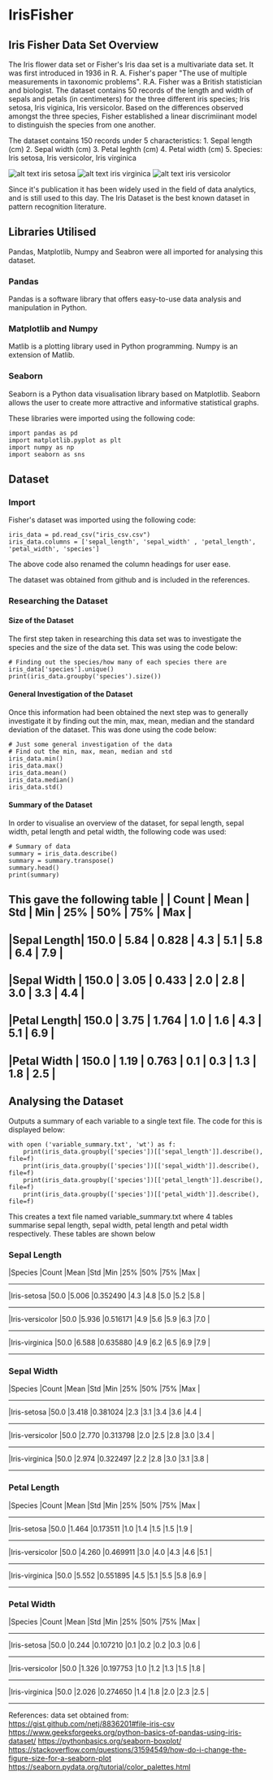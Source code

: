 # IrisFisher

Iris Fisher Data Set Overview
---
<p> The Iris flower data set or Fisher's Iris daa set is a multivariate data set. It was first introduced in 1936 in R. A. Fisher's paper <e/m>"The use of multiple measurements in taxonomic problems"<e/m>. R.A. Fisher was a British statistician and biologist. The dataset contains 50 records of the length and width of sepals and petals (in centimeters) for the three different iris species; <e/m> Iris setosa, Iris viginica, Iris versicolor<e/m>. Based on the differences observed amongst the three species, Fisher established a linear discrimiinant model to distinguish the species from one another.<p>

<p> The dataset contains 150 records under 5 characteristics:
1.  Sepal length (cm)
2.  Sepal width (cm)
3.  Petal leghth (cm)
4.  Petal width (cm)
5.  Species: <e/m> Iris setosa, Iris versicolor, Iris virginica<e/m>

![alt text](https://i.ebayimg.com/images/g/PxUAAMXQwwlSAaCr/s-l300.jpg) iris setosa
![alt text](https://upload.wikimedia.org/wikipedia/commons/9/9f/Iris_virginica.jpg) iris virginica
![alt text](hhttps://upload.wikimedia.org/wikipedia/commons/2/27/Blue_Flag%2C_Ottawa.jpg) iris versicolor


<p>Since it's publication it has been widely used in the field of data analytics, and is still used to this day. The Iris Dataset is the best known dataset in pattern recognition literature.<p>

Libraries Utilised
---
Pandas, Matplotlib, Numpy and Seabron were all imported for analysing this dataset.

### Pandas
Pandas is a software library that offers easy-to-use data analysis and manipulation in Python.

### Matplotlib and Numpy
Matlib is a plotting library used in Python programming. Numpy is an extension of Matlib.

### Seaborn
Seaborn is a Python data visualisation library based on Matplotlib. Seaborn allows the user to create more attractive and informative statistical graphs.

These libraries were imported using the following code:

```
import pandas as pd
import matplotlib.pyplot as plt
import numpy as np
import seaborn as sns
```

## Dataset
### Import
Fisher's dataset was imported using the following code:

```
iris_data = pd.read_csv("iris_csv.csv")
iris_data.columns = ['sepal_length', 'sepal_width' , 'petal_length', 'petal_width', 'species']
```

The above code also renamed the column headings for user ease.

The dataset was obtained from github and is included in the references.

### Researching the Dataset
#### Size of the Dataset
The first step taken in researching this data set was to investigate the species and the size of the data set. This was using the code below:
```
# Finding out the species/how many of each species there are
iris_data['species'].unique()
print(iris_data.groupby('species').size())
```
#### General Investigation of the Dataset
Once this information had been obtained the next step was to generally investigate it by finding out the min, max, mean, median and the standard deviation of the dataset. This was done using the code below:

```
# Just some general investigation of the data
# Find out the min, max, mean, median and std
iris_data.min()
iris_data.max()
iris_data.mean()
iris_data.median()
iris_data.std()
```
#### Summary of the Dataset
In order to visualise an overview of the dataset, for sepal length, sepal width, petal length and petal width, the following code was used:

```
# Summary of data
summary = iris_data.describe()
summary = summary.transpose()
summary.head()
print(summary)
```
This gave the following table
|            | Count | Mean | Std   | Min | 25% | 50% | 75% | Max |
-------------  
|Sepal Length| 150.0  | 5.84 | 0.828 | 4.3 | 5.1 | 5.8 | 6.4 | 7.9 |
-------------- 
|Sepal Width | 150.0  | 3.05 | 0.433 | 2.0 | 2.8 | 3.0 | 3.3 | 4.4 |
-------------- 
|Petal Length| 150.0  | 3.75 | 1.764 | 1.0 | 1.6 | 4.3 | 5.1 | 6.9 |
-------------- 
|Petal Width | 150.0  | 1.19 | 0.763 | 0.1 | 0.3 | 1.3 | 1.8 | 2.5 |
-------------- 

Analysing the Dataset
---
Outputs a summary of each variable to a single text file. The code for this is displayed below:
```
with open ('variable_summary.txt', 'wt') as f:
    print(iris_data.groupby(['species'])[['sepal_length']].describe(), file=f)
    print(iris_data.groupby(['species'])[['sepal_width']].describe(), file=f)
    print(iris_data.groupby(['species'])[['petal_length']].describe(), file=f)
    print(iris_data.groupby(['species'])[['petal_width']].describe(), file=f)
```
This creates a text file named variable_summary.txt where 4 tables summarise sepal length, sepal width, petal length and petal width respectively. These tables are shown below

### Sepal Length                                            
|Species            |Count   |Mean   |Std       |Min    |25%    |50%    |75%    |Max    |
-------------------- -------- ------- ---------- ------- ------- ------- ------- --------                                                     
|Iris-setosa        |50.0    |5.006  |0.352490  |4.3    |4.8    |5.0    |5.2    |5.8    |
-------------------- -------- ------- ---------- ------- ------- ------- ------- --------                                                     
|Iris-versicolor    |50.0    |5.936  |0.516171  |4.9    |5.6    |5.9    |6.3    |7.0    |
-------------------- -------- ------- ---------- ------- ------- ------- ------- --------                                                     
|Iris-virginica     |50.0    |6.588  |0.635880  |4.9    |6.2    |6.5    |6.9    |7.9    |
-------------------- -------- ------- ---------- ------- ------- ------- ------- -------- 

### Sepal Width                                              
|Species            |Count   |Mean   |Std       |Min    |25%    |50%    |75%    |Max    |
-------------------- -------- ------- ---------- ------- ------- ------- ------- --------                                                     
|Iris-setosa        |50.0    |3.418  |0.381024  |2.3    |3.1    |3.4    |3.6    |4.4    |
-------------------- -------- ------- ---------- ------- ------- ------- ------- --------                                                     
|Iris-versicolor    |50.0    |2.770  |0.313798  |2.0    |2.5    |2.8    |3.0    |3.4    |
-------------------- -------- ------- ---------- ------- ------- ------- ------- --------                                                     
|Iris-virginica     |50.0    |2.974  |0.322497  |2.2    |2.8    |3.0    |3.1    |3.8    |
-------------------- -------- ------- ---------- ------- ------- ------- ------- -------- 

### Petal Length
|Species            |Count   |Mean   |Std       |Min    |25%    |50%    |75%    |Max    |
-------------------- -------- ------- ---------- ------- ------- ------- ------- --------                                                     
|Iris-setosa        |50.0    |1.464  |0.173511  |1.0    |1.4    |1.5    |1.5    |1.9    |
-------------------- -------- ------- ---------- ------- ------- ------- ------- --------                                                     
|Iris-versicolor    |50.0    |4.260  |0.469911  |3.0    |4.0    |4.3    |4.6    |5.1    |
-------------------- -------- ------- ---------- ------- ------- ------- ------- --------                                                     
|Iris-virginica     |50.0    |5.552  |0.551895  |4.5    |5.1    |5.5    |5.8    |6.9    |
-------------------- -------- ------- ---------- ------- ------- ------- ------- -------- 

### Petal Width
|Species            |Count   |Mean   |Std       |Min    |25%    |50%    |75%    |Max    |
-------------------- -------- ------- ---------- ------- ------- ------- ------- --------                                                     
|Iris-setosa        |50.0    |0.244  |0.107210  |0.1    |0.2    |0.2    |0.3    |0.6    |
-------------------- -------- ------- ---------- ------- ------- ------- ------- --------                                                     
|Iris-versicolor    |50.0    |1.326  |0.197753  |1.0    |1.2    |1.3    |1.5    |1.8    |
-------------------- -------- ------- ---------- ------- ------- ------- ------- --------                                                     
|Iris-virginica     |50.0    |2.026  |0.274650  |1.4    |1.8    |2.0    |2.3    |2.5    |
-------------------- -------- ------- ---------- ------- ------- ------- ------- -------- 



References:
data set obtained from: https://gist.github.com/netj/8836201#file-iris-csv
https://www.geeksforgeeks.org/python-basics-of-pandas-using-iris-dataset/
https://pythonbasics.org/seaborn-boxplot/
https://stackoverflow.com/questions/31594549/how-do-i-change-the-figure-size-for-a-seaborn-plot
https://seaborn.pydata.org/tutorial/color_palettes.html